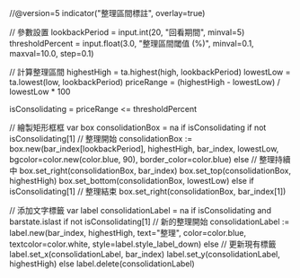 //@version=5
indicator("整理區間標註", overlay=true)

// 參數設置
lookbackPeriod = input.int(20, "回看期間", minval=5)
thresholdPercent = input.float(3.0, "整理區間閾值 (%)", minval=0.1, maxval=10.0, step=0.1)

// 計算整理區間
highestHigh = ta.highest(high, lookbackPeriod)
lowestLow = ta.lowest(low, lookbackPeriod)
priceRange = (highestHigh - lowestLow) / lowestLow * 100

isConsolidating = priceRange <= thresholdPercent

// 繪製矩形框框
var box consolidationBox = na
if isConsolidating
    if not isConsolidating[1]  // 整理開始
        consolidationBox := box.new(bar_index[lookbackPeriod], highestHigh, bar_index, lowestLow, bgcolor=color.new(color.blue, 90), border_color=color.blue)
    else  // 整理持續中
        box.set_right(consolidationBox, bar_index)
        box.set_top(consolidationBox, highestHigh)
        box.set_bottom(consolidationBox, lowestLow)
else
    if isConsolidating[1]  // 整理結束
        box.set_right(consolidationBox, bar_index[1])

// 添加文字標籤
var label consolidationLabel = na
if isConsolidating and barstate.islast
    if not isConsolidating[1]  // 新的整理開始
        consolidationLabel := label.new(bar_index, highestHigh, text="整理", color=color.blue, textcolor=color.white, style=label.style_label_down)
    else  // 更新現有標籤
        label.set_x(consolidationLabel, bar_index)
        label.set_y(consolidationLabel, highestHigh)
else
    label.delete(consolidationLabel)

